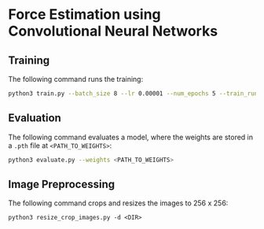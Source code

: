 # Force Estimation using Convolutional Neural Networks

## Training

The following command runs the training:

```bash
python3 train.py --batch_size 8 --lr 0.00001 --num_epochs 5 --train_runs 1 2 3 4
```

## Evaluation

The following command evaluates a model, where the weights are stored in a `.pth` file at `<PATH_TO_WEIGHTS>`:

```bash
python3 evaluate.py --weights <PATH_TO_WEIGHTS>
```


## Image Preprocessing

The following command crops and resizes the images to 256 x 256:
```
python3 resize_crop_images.py -d <DIR>
```